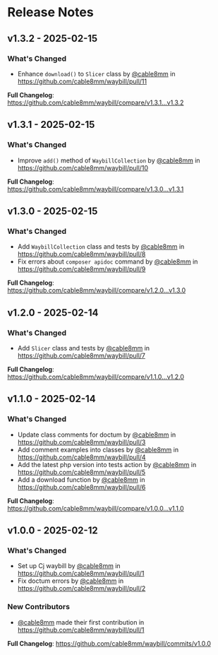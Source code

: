 # Release Notes

## v1.3.2 - 2025-02-15

### What's Changed

* Enhance `download()` to `Slicer` class by [@cable8mm](https://github.com/cable8mm) in https://github.com/cable8mm/waybill/pull/11

**Full Changelog**: https://github.com/cable8mm/waybill/compare/v1.3.1...v1.3.2

## v1.3.1 - 2025-02-15

### What's Changed

* Improve `add()` method of `WaybillCollection` by [@cable8mm](https://github.com/cable8mm) in https://github.com/cable8mm/waybill/pull/10

**Full Changelog**: https://github.com/cable8mm/waybill/compare/v1.3.0...v1.3.1

## v1.3.0 - 2025-02-15

### What's Changed

* Add `WaybillCollection` class and tests by [@cable8mm](https://github.com/cable8mm) in https://github.com/cable8mm/waybill/pull/8
* Fix errors about `composer apidoc` command by [@cable8mm](https://github.com/cable8mm) in https://github.com/cable8mm/waybill/pull/9

**Full Changelog**: https://github.com/cable8mm/waybill/compare/v1.2.0...v1.3.0

## v1.2.0 - 2025-02-14

### What's Changed

* Add `Slicer` class and tests by [@cable8mm](https://github.com/cable8mm) in https://github.com/cable8mm/waybill/pull/7

**Full Changelog**: https://github.com/cable8mm/waybill/compare/v1.1.0...v1.2.0

## v1.1.0 - 2025-02-14

### What's Changed

* Update class comments for doctum by [@cable8mm](https://github.com/cable8mm) in https://github.com/cable8mm/waybill/pull/3
* Add comment examples into classes by [@cable8mm](https://github.com/cable8mm) in https://github.com/cable8mm/waybill/pull/4
* Add the latest php version into tests action by [@cable8mm](https://github.com/cable8mm) in https://github.com/cable8mm/waybill/pull/5
* Add a download function by [@cable8mm](https://github.com/cable8mm) in https://github.com/cable8mm/waybill/pull/6

**Full Changelog**: https://github.com/cable8mm/waybill/compare/v1.0.0...v1.1.0

## v1.0.0 - 2025-02-12

### What's Changed

* Set up Cj waybill by [@cable8mm](https://github.com/cable8mm) in https://github.com/cable8mm/waybill/pull/1
* Fix doctum errors by [@cable8mm](https://github.com/cable8mm) in https://github.com/cable8mm/waybill/pull/2

### New Contributors

* [@cable8mm](https://github.com/cable8mm) made their first contribution in https://github.com/cable8mm/waybill/pull/1

**Full Changelog**: https://github.com/cable8mm/waybill/commits/v1.0.0
